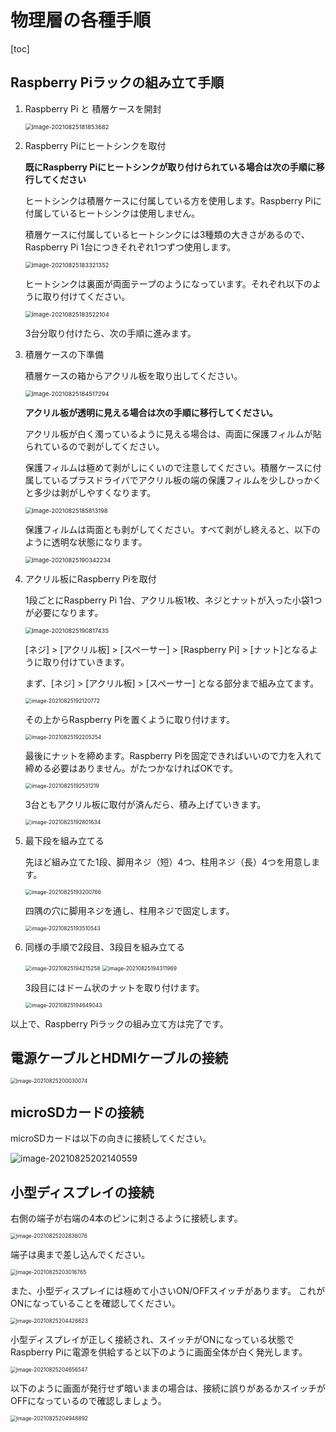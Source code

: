 # 物理層の各種手順



[toc]

## Raspberry Piラックの組み立て手順

1. Raspberry Pi と 積層ケースを開封

   <img src="raspi-k8s-training-materials_r1.assets/image-20210825181853682.png" alt="image-20210825181853682" style="zoom: 67%;" />

2. Raspberry Piにヒートシンクを取付

   **既にRaspberry Piにヒートシンクが取り付けられている場合は次の手順に移行してください**

   ヒートシンクは積層ケースに付属している方を使用します。Raspberry Piに付属しているヒートシンクは使用しません。

   積層ケースに付属しているヒートシンクには3種類の大きさがあるので、Raspberry Pi 1台につきそれぞれ1つずつ使用します。

   <img src="raspi-k8s-training-materials_r1.assets/image-20210825183321352.png" alt="image-20210825183321352" style="zoom: 67%;" />

   ヒートシンクは裏面が両面テープのようになっています。それぞれ以下のように取り付けてください。

   <img src="raspi-k8s-training-materials_r1.assets/image-20210825183522104.png" alt="image-20210825183522104" style="zoom:67%;" />

   3台分取り付けたら、次の手順に進みます。

3. 積層ケースの下準備

   積層ケースの箱からアクリル板を取り出してください。

   <img src="assemble-raspi-rack.assets/image-20210825184517294.png" alt="image-20210825184517294" style="zoom:67%;" />

   **アクリル板が透明に見える場合は次の手順に移行してください。**

   アクリル板が白く濁っているように見える場合は、両面に保護フィルムが貼られているので剥がしてください。

   保護フィルムは極めて剥がしにくいので注意してください。積層ケースに付属しているプラスドライバでアクリル板の端の保護フィルムを少しひっかくと多少は剥がしやすくなります。

   <img src="assemble-raspi-rack.assets/image-20210825185813198.png" alt="image-20210825185813198" style="zoom:67%;" />

   保護フィルムは両面とも剥がしてください。すべて剥がし終えると、以下のように透明な状態になります。

   <img src="assemble-raspi-rack.assets/image-20210825190342234.png" alt="image-20210825190342234" style="zoom:67%;" />

4. アクリル板にRaspberry Piを取付

   1段ごとにRaspberry Pi 1台、アクリル板1枚、ネジとナットが入った小袋1つが必要になります。

   <img src="assemble-raspi-rack.assets/image-20210825190817435.png" alt="image-20210825190817435" style="zoom:67%;" />

   [ネジ] > [アクリル板] > [スペーサー] > [Raspberry Pi] > [ナット]となるように取り付けていきます。

   まず、[ネジ] > [アクリル板] > [スペーサー] となる部分まで組み立てます。

   <img src="assemble-raspi-rack.assets/image-20210825192120772.png" alt="image-20210825192120772" style="zoom: 60%;" />

   その上からRaspberry Piを置くように取り付けます。

   <img src="assemble-raspi-rack.assets/image-20210825192205254.png" alt="image-20210825192205254" style="zoom:60%;" />

   最後にナットを締めます。Raspberry Piを固定できればいいので力を入れて締める必要はありません。がたつかなければOKです。

   <img src="assemble-raspi-rack.assets/image-20210825192531219.png" alt="image-20210825192531219" style="zoom:60%;" />

   3台ともアクリル板に取付が済んだら、積み上げていきます。

   <img src="assemble-raspi-rack.assets/image-20210825192801634.png" alt="image-20210825192801634" style="zoom:60%;" />

5. 最下段を組み立てる

   先ほど組み立てた1段、脚用ネジ（短）4つ、柱用ネジ（長）4つを用意します。

   <img src="assemble-raspi-rack.assets/image-20210825193200766.png" alt="image-20210825193200766" style="zoom:60%;" />

   四隅の穴に脚用ネジを通し、柱用ネジで固定します。

   <img src="assemble-raspi-rack.assets/image-20210825193510543.png" alt="image-20210825193510543" style="zoom:60%;" />

6. 同様の手順で2段目、3段目を組み立てる

   <img src="assemble-raspi-rack.assets/image-20210825194215258.png" alt="image-20210825194215258" style="zoom:60%;" />

   <img src="assemble-raspi-rack.assets/image-20210825194311969.png" alt="image-20210825194311969" style="zoom:60%;" />

   3段目にはドーム状のナットを取り付けます。

   <img src="assemble-raspi-rack.assets/image-20210825194649043.png" alt="image-20210825194649043" style="zoom:60%;" />

以上で、Raspberry Piラックの組み立て方は完了です。



## 電源ケーブルとHDMIケーブルの接続

<img src="assemble-raspi-rack.assets/image-20210825200030074.png" alt="image-20210825200030074" style="zoom:60%;" />



## microSDカードの接続

microSDカードは以下の向きに接続してください。

![image-20210825202140559](assemble-raspi-rack.assets/image-20210825202140559.png)



## 小型ディスプレイの接続

右側の端子が右端の4本のピンに刺さるように接続します。

<img src="assemble-raspi-rack.assets/image-20210825202836076.png" alt="image-20210825202836076" style="zoom: 60%;" />

端子は奥まで差し込んでください。

<img src="assemble-raspi-rack.assets/image-20210825203016765.png" alt="image-20210825203016765" style="zoom: 60%;" />

また、小型ディスプレイには極めて小さいON/OFFスイッチがあります。
これがONになっていることを確認してください。

<img src="assemble-raspi-rack.assets/image-20210825204426623.png" alt="image-20210825204426623" style="zoom:60%;" />

小型ディスプレイが正しく接続され、スイッチがONになっている状態でRaspberry Piに電源を供給すると以下のように画面全体が白く発光します。

<img src="assemble-raspi-rack.assets/image-20210825204656547.png" alt="image-20210825204656547" style="zoom: 60%;" />

以下のように画面が発行せず暗いままの場合は、接続に誤りがあるかスイッチがOFFになっているので確認しましょう。

<img src="assemble-raspi-rack.assets/image-20210825204948892.png" alt="image-20210825204948892" style="zoom:60%;" />

